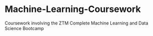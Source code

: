 # Machine-Learning-Coursework
Coursework involving the ZTM Complete Machine Learning and Data Science Bootcamp
